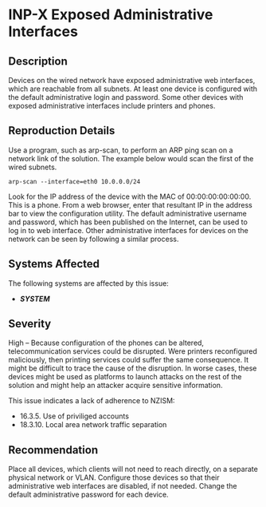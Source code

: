 INP-X Exposed Administrative Interfaces
=======================================

Description
-----------
Devices on the wired network have exposed administrative web interfaces, which are reachable from all subnets. At least one device is configured with the default administrative login and password. Some other devices with exposed administrative interfaces include printers and phones.

Reproduction Details
--------------------
Use a program, such as arp-scan, to perform an ARP ping scan on a network link of the solution. The example below would scan the first of the wired subnets.

    arp-scan --interface=eth0 10.0.0.0/24

Look for the IP address of the device with the MAC of 00:00:00:00:00:00. This is a phone. From a web browser, enter that resultant IP in the address bar to view the configuration utility. The default administrative username and password, which has been published on the Internet, can be used to log in to web interface.
Other administrative interfaces for devices on the network can be seen by following a similar process.

Systems Affected
----------------
The following systems are affected by this issue:
  * ***SYSTEM***

Severity
--------
High – Because configuration of the phones can be altered, telecommunication services could be disrupted. Were printers reconfigured maliciously, then printing services could suffer the same consequence. It might be difficult to trace the cause of the disruption. In worse cases, these devices might be used as platforms to launch attacks on the rest of the solution and might help an attacker acquire sensitive information.

This issue indicates a lack of adherence to NZISM:
  * 16.3.5. Use of priviliged accounts
  * 18.3.10. Local area network traffic separation

Recommendation
--------------
Place all devices, which clients will not need to reach directly, on a separate physical network or VLAN. Configure those devices so that their administrative web interfaces are disabled, if not needed. Change the default administrative password for each device.